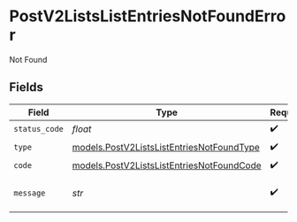 # PostV2ListsListEntriesNotFoundError

Not Found


## Fields

| Field                                                                                        | Type                                                                                         | Required                                                                                     | Description                                                                                  | Example                                                                                      |
| -------------------------------------------------------------------------------------------- | -------------------------------------------------------------------------------------------- | -------------------------------------------------------------------------------------------- | -------------------------------------------------------------------------------------------- | -------------------------------------------------------------------------------------------- |
| `status_code`                                                                                | *float*                                                                                      | :heavy_check_mark:                                                                           | N/A                                                                                          |                                                                                              |
| `type`                                                                                       | [models.PostV2ListsListEntriesNotFoundType](../models/postv2listslistentriesnotfoundtype.md) | :heavy_check_mark:                                                                           | N/A                                                                                          |                                                                                              |
| `code`                                                                                       | [models.PostV2ListsListEntriesNotFoundCode](../models/postv2listslistentriesnotfoundcode.md) | :heavy_check_mark:                                                                           | N/A                                                                                          |                                                                                              |
| `message`                                                                                    | *str*                                                                                        | :heavy_check_mark:                                                                           | N/A                                                                                          | Could not find list with slug/ID "enterprise_sales".                                         |